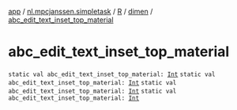 [app](../../../index.md) / [nl.mpcjanssen.simpletask](../../index.md) / [R](../index.md) / [dimen](index.md) / [abc_edit_text_inset_top_material](.)

# abc_edit_text_inset_top_material

`static val abc_edit_text_inset_top_material: `[`Int`](https://kotlinlang.org/api/latest/jvm/stdlib/kotlin/-int/index.html)
`static val abc_edit_text_inset_top_material: `[`Int`](https://kotlinlang.org/api/latest/jvm/stdlib/kotlin/-int/index.html)
`static val abc_edit_text_inset_top_material: `[`Int`](https://kotlinlang.org/api/latest/jvm/stdlib/kotlin/-int/index.html)
`static val abc_edit_text_inset_top_material: `[`Int`](https://kotlinlang.org/api/latest/jvm/stdlib/kotlin/-int/index.html)